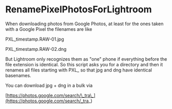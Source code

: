 # RenamePixelPhotosForLightroom

When downloading photos from Google Photos, at least for the ones taken with a Google Pixel the filenames are like

PXL_timestamp.RAW-01.jpg

PXL_timestamp.RAW-02.dng

But Lightroom only recognizes them as "one" phone if everything before the file extension is identical. So this script asks you for a directory and then it renames all files starting with PXL_ so that jpg and dng have identical basenames.



You can download jpg + dng in a bulk via

[https://photos.google.com/search/\_tra\_](https://photos.google.com/search/_tra_)
